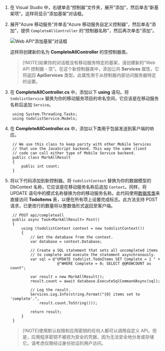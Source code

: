 

1. 在 Visual Studio 中，右键单击“控制器”文件夹，展开“添加”，然后单击“新基架项”。这样将显示“添加基架”对话框。

2. 展开“Azure 移动服务”并单击“Azure 移动服务自定义控制器”，然后单击“添加”，提供 `CompleteAllController` 的“控制器名称”，然后再次单击“添加”。

    ![Web API“添加基架”对话框](./media/mobile-services-dotnet-backend-create-custom-api/add-custom-api-controller.png)

    这样将创建新的名为 **CompleteAllController** 的空控制器类。

    >[!NOTE]如果你的对话框没有移动服务特定的基架，请创建新的“Web API 控制器 - 空”。在这个新控制器类中，添加公共 **Services** 属性，它将返回 **ApiServices** 类型。此属性用于从控制器内部访问服务器特定的设置。

3. 在 **CompleteAllController.cs** 中，添加以下 **using** 语句。将 `todolistService` 替换为你的移动服务项目的命名空间，它应该是在移动服务名称后追加 `Service`。

        using System.Threading.Tasks;
        using todolistService.Models;

4. 在 **CompleteAllController.cs** 中，添加以下类用于包装发送到客户端的响应。

        // We use this class to keep parity with other Mobile Services
        // that use the JavaScript backend. This way the same client
        // code can call either type of Mobile Service backend.
        public class MarkAllResult
        {
            public int count;
        }

5. 将以下代码添加到新控制器。将 `todolistContext` 替换为你的数据模型的 DbContext 名称，它应该是在移动服务名称后追加 `Context`。同样，将 UPDATE 语句中的模式名称替换为你的移动服务名称。此代码使用[数据库类](http://msdn.microsoft.com/zh-cn/library/system.data.entity.database.aspx)来直接访问 **TodoItems** 表，以便在所有项上设置完成标志。此方法支持 POST 请求，已更改行的数量将以整数值形式返回至客户端。

        // POST api/completeall        
        public async Task<MarkAllResult> Post()
        {
            using (todolistContext context = new todolistContext())
            {
                // Get the database from the context.
                var database = context.Database;

                // Create a SQL statement that sets all uncompleted items
                // to complete and execute the statement asynchronously.
                var sql = @"UPDATE todolist.TodoItems SET Complete = 1 " +
                            @"WHERE Complete = 0; SELECT @@ROWCOUNT as count";

                var result = new MarkAllResult();
                result.count = await database.ExecuteSqlCommandAsync(sql);

                // Log the result.
                Services.Log.Info(string.Format("{0} items set to 'complete'.", 
                    result.count.ToString()));
                
                return result;
            }
        }

    > [!NOTE]使用默认权限和应用密钥的任何人都可以调用自定义 API。但是，应用程序密钥不被视为安全的凭据，因为无法安全地分发或存储它。请考虑仅限经过身份验证的用户访问。

<!---HONumber=76-->